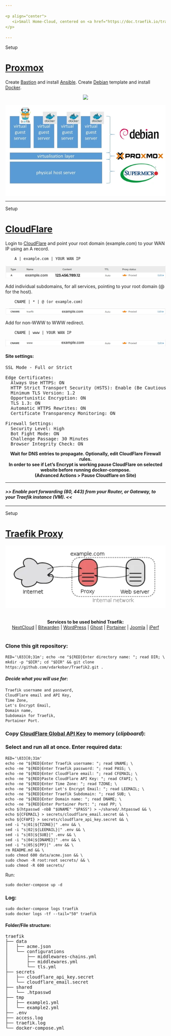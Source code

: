 ```yaml
---

<p align="center">
   <i>Small Home-Cloud, centered on <a href="https://doc.traefik.io/traefik/getting-started/quick-start/">Traefik Proxy</a>, using <a href="https://pve.proxmox.com/pve-docs/pve-admin-guide.html">Proxmox</a>, <a href="https://www.debian.org/doc/">Debian</a> and <a href="https://docs.docker.com/">Docker</a>.</i>
</p>  

---
```

  
Setup
# <a href="https://github.com/vdarkobar/shared/blob/main/Proxmox.md#proxmox">Proxmox</a>
  
<p align="left">
  Create <a href="https://github.com/vdarkobar/shared/blob/main/Bastion.md#bastion">Bastion</a> and 
  install <a href="https://github.com/vdarkobar/Playbooks#ansible">Ansible</a>. 
  Create <a href="https://github.com/vdarkobar/shared/blob/main/Debian.md#debian">Debian</a> template and 
  install <a href="https://github.com/vdarkobar/shared/blob/main/Docker.md#docker">Docker</a>.
</p>
  
<p align="center">
  <img src="https://github.com/vdarkobar/shared/blob/main/bastion.webp">
</p>
  
<p align="center">
  <img src="https://github.com/vdarkobar/misc/blob/main/infrastructure.webp">
</p>
  
--- 
  
Setup
# <a href="https://github.com/vdarkobar/Home_Cloud/blob/main/README.md#cloudflare">CloudFlare</a>  
  
Login to <a href="https://www.cloudflare.com/">CloudFlare</a> and point your root domain (example.com) to your WAN IP using an A record.  
```
    A | example.com | YOUR WAN IP
```
<p align="center">
  <img src="https://github.com/vdarkobar/misc/blob/main/A-record.webp">
</p>
  
Add individual subdomains, for all services, pointing to your root domain (@ for the host).  
```
    CNAME | * | @ (or example.com)
```
<p align="center">
  <img src="https://github.com/vdarkobar/misc/blob/main/sub-domain.webp">
</p>
  
Add for non-WWW to WWW redirect.  
```
    CNAME | www | YOUR WAN IP
```
<p align="center">
  <img src="https://github.com/vdarkobar/misc/blob/main/www.webp">
</p>
  
#### Site settings:  

<pre>
SSL Mode - Full or Strict  

Edge Certificates:  
  Always Use HTTPS: ON  
  HTTP Strict Transport Security (HSTS): Enable (Be Cautious)  
  Minimum TLS Version: 1.2  
  Opportunistic Encryption: ON  
  TLS 1.3: ON  
  Automatic HTTPS Rewrites: ON  
  Certificate Transparency Monitoring: ON  

Firewall Settings:  
  Security Level: High  
  Bot Fight Mode: ON  
  Challenge Passage: 30 Minutes  
  Browser Integrity Check: ON  
</pre>
  
<p align="center">
  <b> Wait for DNS entries to propagate. Optionally, edit CloudFlare Firewall rules. </b><br>
  <b> In order to see if Let’s Encrypt is working pause CloudFlare on selected website before running docker-compose. </b><br>
  <b> (Advanced Actions > Pause Cloudflare on Site) </b><br>
</p>
  
---
#### *>> Enable port forwarding (80, 443) from your Router, or Gateway, to your Traefik instance (VM). <<*
--- 
  
Setup
# <a href="https://github.com/vdarkobar/Home_Cloud#traefik-proxy">Traefik Proxy</a>  
<p align="center">
  <img src="https://github.com/vdarkobar/misc/blob/main/reverse-proxy.png">
  <br><br>
</p>
<p align="center">
  <b>Services to be used behind Traefik:</b><br>
  <a href="https://github.com/vdarkobar/NextCloud#nextcloud">NextCloud</a> |
  <a href="https://github.com/vdarkobar/Bitwarden#bitwarden">Bitwarden</a> |
  <a href="https://github.com/vdarkobar/WordPress">WordPress</a> |
  <a href="https://github.com/vdarkobar/Ghost-blog">Ghost</a> |
  <a href="https://github.com/vdarkobar/Portainer">Portainer</a> |
  <a href="https://github.com/vdarkobar/Portainer">Joomla</a> |
  <a href="https://github.com/vdarkobar/Portainer">iPerf</a>  
  <br><br>
</p>  
  
### Clone this git repository:
```
RED='\033[0;31m'; echo -ne "${RED}Enter directory name: "; read DIR; \
mkdir -p "$DIR"; cd "$DIR" && git clone https://github.com/vdarkobar/Traefik2.git .
```
  
#### *Decide what you will use for*:
```
Traefik username and password, 
CloudFlare email and API Key, 
Time Zone, 
Let's Encrypt Email, 
Domain name, 
Subdomain for Traefik,
Portainer Port.
```
  
### Copy <a href="https://dash.cloudflare.com/profile/api-tokens">CloudFlare Global API Key</a> to memory (*clipboard*):
  
### Select and run all at once. Enter required data:
```
RED='\033[0;31m'
echo -ne "${RED}Enter Traefik username: "; read UNAME; \
echo -ne "${RED}Enter Traefik password: "; read PASS; \
echo -ne "${RED}Enter CloudFlare email: "; read CFEMAIL; \
echo -ne "${RED}Paste CloudFlare API Key: "; read CFAPI; \
echo -ne "${RED}Enter Time Zone: "; read TZONE; \
echo -ne "${RED}Enter Let's Encrypt Email: "; read LEEMAIL; \
echo -ne "${RED}Enter Traefik Subdomain: "; read SUB; \
echo -ne "${RED}Enter Domain name: "; read DNAME; \
echo -ne "${RED}Enter Portainer Port: "; read PP; \
echo $(htpasswd -nbB "$UNAME" "$PASS") > ~/shared/.htpasswd && \
echo ${CFEMAIL} > secrets/cloudflare_email.secret && \
echo ${CFAPI} > secrets/cloudflare_api_key.secret && \
sed -i "s|01|${TZONE}|" .env && \
sed -i "s|02|${LEEMAIL}|" .env && \
sed -i "s|03|${SUB}|" .env && \
sed -i "s|04|${DNAME}|" .env && \
sed -i "s|05|${PP}|" .env && \
rm README.md && \
sudo chmod 600 data/acme.json && \
sudo chown -R root:root secrets/ && \
sudo chmod -R 600 secrets/
```
Run:
```
sudo docker-compose up -d
```
### Log:
```
sudo docker-compose logs traefik
sudo docker logs -tf --tail="50" traefik
```
  
#### Folder/File structure:  

<pre>
traefik
├── data
│   ├── acme.json
│   └── configurations
│       ├── middlewares-chains.yml
│       ├── middlewares.yml
│       └── tls.yml
├── secrets
│   ├── cloudflare_api_key.secret
│   └── cloudflare_email.secret
├── shared
│   └── .htpasswd
├── tmp
│   ├── example1.yml
│   └── example2.yml
├── .env
├── access.log
├── traefik.log
└── docker-compose.yml
</pre>
  
<!--- Commented out
<p align="center">
  <b>Resources:</b><br>
  <a href="https://www.smarthomebeginner.com/traefik-2-docker-tutorial/">Link 1</a> |
  <a href="https://github.com/htpcBeginner/docker-traefik">Link 2</a> |
  <a href="https://github.com/CVJoint/traefik2">Link 3</a> |
  <a href="https://tech.aufomm.com/">Link 4</a> |
  <a href="https://goneuland.de/">Link 5</a> |
  <a href="https://github.com/adam-p/markdown-here/wiki/Markdown-Cheatsheet">Link 6</a>
  <br><br>
</p>
--->
